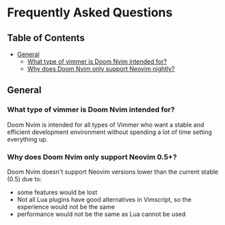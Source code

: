 # Frequently Asked Questions

## Table of Contents

- [General](#general)
  - [What type of vimmer is Doom Nvim intended for?](#what-type-of-vimmer-is-doom-nvim-intended-for)
  - [Why does Doom Nvim only support Neovim nightly?](#why-does-doom-nvim-only-support-neovim-nightly)

## General

### What type of vimmer is Doom Nvim intended for?

Doom Nvim is intended for all types of Vimmer who want a stable and efficient
development environment without spending a lot of time setting everything up.

### Why does Doom Nvim only support Neovim 0.5+?

Doom Nvim doesn't support Neovim versions lower than the current stable (0.5) due to:

- some features would be lost
- Not all Lua plugins have good alternatives in Vimscript, so the experience
  would not be the same
- performance would not be the same as Lua cannot be used
